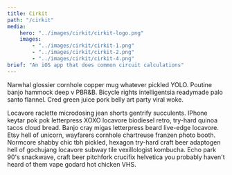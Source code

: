 ```yaml
---
title: Cirkit
path: "/cirkit"
media:
    hero: "../images/cirkit/cirkit-logo.png"
    images: 
        - "../images/cirkit/cirkit-1.png"
        - "../images/cirkit/cirkit-2.png"
        - "../images/cirkit/cirkit-4.png"
brief: "An iOS app that does common circuit calculations"
---
```

Narwhal glossier cornhole copper mug whatever pickled YOLO. Poutine banjo hammock deep v PBR&B. Bicycle rights intelligentsia readymade palo santo flannel. Cred green juice pork belly art party viral woke.

Locavore raclette microdosing jean shorts gentrify succulents. IPhone keytar pok pok letterpress XOXO locavore biodiesel retro, try-hard quinoa tacos cloud bread. Banjo cray migas letterpress beard live-edge locavore. Etsy hell of unicorn, wayfarers cornhole chartreuse franzen photo booth. Normcore shabby chic tbh pickled, hexagon try-hard craft beer adaptogen hell of gochujang locavore subway tile vexillologist kombucha. Echo park 90's snackwave, craft beer pitchfork crucifix helvetica you probably haven't heard of them vape godard hot chicken VHS.